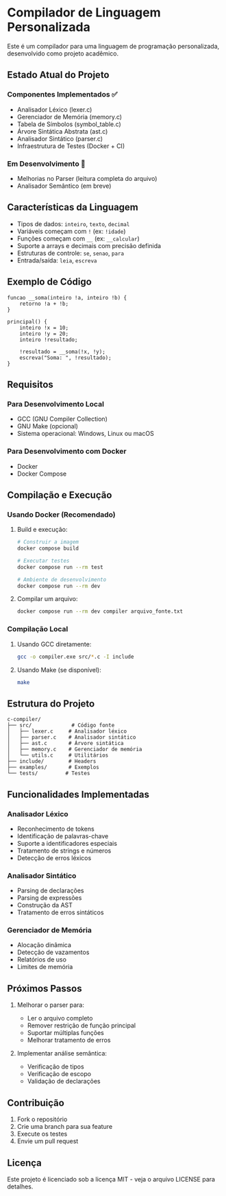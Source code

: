 # Compilador de Linguagem Personalizada

Este é um compilador para uma linguagem de programação personalizada, desenvolvido como projeto acadêmico.

## Estado Atual do Projeto

### Componentes Implementados ✅
- Analisador Léxico (lexer.c)
- Gerenciador de Memória (memory.c)
- Tabela de Símbolos (symbol_table.c)
- Árvore Sintática Abstrata (ast.c)
- Analisador Sintático (parser.c)
- Infraestrutura de Testes (Docker + CI)

### Em Desenvolvimento 🚧
- Melhorias no Parser (leitura completa do arquivo)
- Analisador Semântico (em breve)

## Características da Linguagem

- Tipos de dados: `inteiro`, `texto`, `decimal`
- Variáveis começam com `!` (ex: `!idade`)
- Funções começam com `__` (ex: `__calcular`)
- Suporte a arrays e decimais com precisão definida
- Estruturas de controle: `se`, `senao`, `para`
- Entrada/saída: `leia`, `escreva`

## Exemplo de Código

```
funcao __soma(inteiro !a, inteiro !b) {
    retorno !a + !b;
}

principal() {
    inteiro !x = 10;
    inteiro !y = 20;
    inteiro !resultado;
    
    !resultado = __soma(!x, !y);
    escreva("Soma: ", !resultado);
}
```

## Requisitos

### Para Desenvolvimento Local
- GCC (GNU Compiler Collection)
- GNU Make (opcional)
- Sistema operacional: Windows, Linux ou macOS

### Para Desenvolvimento com Docker
- Docker
- Docker Compose

## Compilação e Execução

### Usando Docker (Recomendado)

1. Build e execução:
   ```bash
   # Construir a imagem
   docker compose build

   # Executar testes
   docker compose run --rm test

   # Ambiente de desenvolvimento
   docker compose run --rm dev
   ```

2. Compilar um arquivo:
   ```bash
   docker compose run --rm dev compiler arquivo_fonte.txt
   ```

### Compilação Local

1. Usando GCC diretamente:
   ```bash
   gcc -o compiler.exe src/*.c -I include
   ```

2. Usando Make (se disponível):
   ```bash
   make
   ```

## Estrutura do Projeto

```
c-compiler/
├── src/             # Código fonte
│   ├── lexer.c     # Analisador léxico
│   ├── parser.c    # Analisador sintático
│   ├── ast.c       # Árvore sintática
│   ├── memory.c    # Gerenciador de memória
│   └── utils.c     # Utilitários
├── include/        # Headers
├── examples/       # Exemplos
└── tests/         # Testes
```

## Funcionalidades Implementadas

### Analisador Léxico
- Reconhecimento de tokens
- Identificação de palavras-chave
- Suporte a identificadores especiais
- Tratamento de strings e números
- Detecção de erros léxicos

### Analisador Sintático
- Parsing de declarações
- Parsing de expressões
- Construção da AST
- Tratamento de erros sintáticos

### Gerenciador de Memória
- Alocação dinâmica
- Detecção de vazamentos
- Relatórios de uso
- Limites de memória

## Próximos Passos

1. Melhorar o parser para:
   - Ler o arquivo completo
   - Remover restrição de função principal
   - Suportar múltiplas funções
   - Melhorar tratamento de erros

2. Implementar análise semântica:
   - Verificação de tipos
   - Verificação de escopo
   - Validação de declarações

## Contribuição

1. Fork o repositório
2. Crie uma branch para sua feature
3. Execute os testes
4. Envie um pull request

## Licença

Este projeto é licenciado sob a licença MIT - veja o arquivo LICENSE para detalhes.
